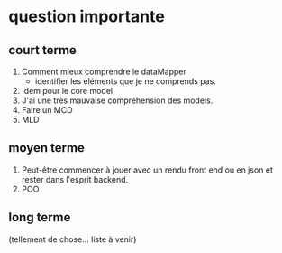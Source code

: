 # question importante

## court terme
1. Comment mieux comprendre le dataMapper
    - identifier les éléments que je ne comprends pas.
2. Idem pour le core model
3. J'ai une très mauvaise compréhension des models.
4. Faire un MCD
5. MLD


## moyen terme
1. Peut-être commencer à jouer avec un rendu front end ou en json et rester dans l'esprit backend.
2. POO

## long terme
 (tellement de chose... liste à venir)
